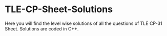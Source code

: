 # TLE-CP-Sheet-Solutions
Here you will find the level wise solutions of all the questions of TLE CP-31 Sheet. Solutions are coded in C++.
